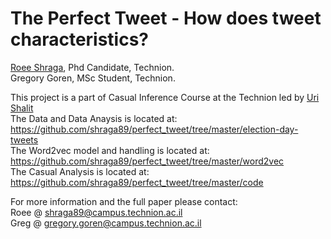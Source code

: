 ﻿# The Perfect Tweet - How does tweet characteristics?

[Roee Shraga](https://sites.google.com/view/roee-shraga), Phd Candidate, Technion.<br />
Gregory Goren, MSc Student, Technion.

This project is a part of Casual Inference Course at the Technion led by [Uri Shalit](https://web.iem.technion.ac.il/en/people/userprofile/urishalit.html)<br />
The Data and Data Anaysis is located at: https://github.com/shraga89/perfect_tweet/tree/master/election-day-tweets<br />
The Word2vec model and handling is located at: https://github.com/shraga89/perfect_tweet/tree/master/word2vec<br />
The Casual Analysis is located at: https://github.com/shraga89/perfect_tweet/tree/master/code<br />

For more information and the full paper please contact: <br />
Roee @ shraga89@campus.technion.ac.il<br />
Greg @ gregory.goren@campus.technion.ac.il
